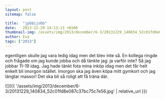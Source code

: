 ```yaml
---
layout: post
sitemap: false

title:  "jpbbijobb"
date:   2013-12-29 14:13:13 +0100
thumbnail-img: /assets/img/2013/december/6-3/20131229_140834_52c01fd8e087c37bc75c7e56.jpg
author: Eva
tags: ["2013"]
---
```


egentligen skulle jag vara ledig idag men det blev inte så. En kollega ringde och frågade om jag kunde jobba och då tänkte jag: ja varför inte?  Så jag jobbar 11-19 idag.  Jag hade tänkt fota mina inköp idag men det får helt enkelt bli imorgon istället. Imorgon ska jag även köpa mitt gymkort och jag längtar massor! Det ska bli så roligt att få träna där.

![]({{ '/assets/img/2013/december/6-3/20131229_140834_52c01fd8e087c37bc75c7e56.jpg'  | relative_url }})


